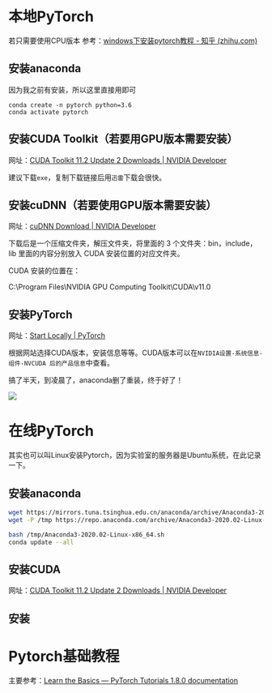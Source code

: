 # 本地PyTorch

若只需要使用CPU版本 参考：[windows下安装pytorch教程 - 知乎 (zhihu.com)](https://zhuanlan.zhihu.com/p/130524345)

## 安装anaconda

因为我之前有安装，所以这里直接用即可

```
conda create -n pytorch python=3.6
conda activate pytorch
```



## 安装CUDA Toolkit（若要用GPU版本需要安装）

网址：[CUDA Toolkit 11.2 Update 2 Downloads | NVIDIA Developer](https://developer.nvidia.com/cuda-downloads?target_os=Windows&target_arch=x86_64&target_version=10&target_type=exelocal)

建议下载`exe`，复制下载链接后用`迅雷`下载会很快。

## 安装cuDNN（若要使用GPU版本需要安装）

网址：[cuDNN Download | NVIDIA Developer](https://developer.nvidia.com/rdp/cudnn-download)

下载后是一个压缩文件夹，解压文件夹，将里面的 3 个文件夹：bin，include，lib 里面的内容分别放入 CUDA 安装位置的对应文件夹。

CUDA 安装的位置在：

C:\Program Files\NVIDIA GPU Computing Toolkit\CUDA\v11.0

## 安装PyTorch

网址：[Start Locally | PyTorch](https://pytorch.org/get-started/locally/)

根据网站选择CUDA版本，安装信息等等。CUDA版本可以在`NVIDIA设置-系统信息-组件-NVCUDA 后的产品信息`中查看。

搞了半天，到凌晨了，anaconda删了重装，终于好了！

![](https://cdn.jsdelivr.net/gh/Jia-py/blog_picture/21_3/Snipaste_2021-03-23_00-32-42.jpg)

# 在线PyTorch

其实也可以叫Linux安装Pytorch，因为实验室的服务器是Ubuntu系统，在此记录一下。

## 安装anaconda

```bash
wget https://mirrors.tuna.tsinghua.edu.cn/anaconda/archive/Anaconda3-2020.11-Linux-x86_64.sh #这段代码在服务器上很卡
wget -P /tmp https://repo.anaconda.com/archive/Anaconda3-2020.02-Linux-x86_64.sh
```

```bash
bash /tmp/Anaconda3-2020.02-Linux-x86_64.sh
conda update --all
```

## 安装CUDA

网址：[CUDA Toolkit 11.2 Update 2 Downloads | NVIDIA Developer](https://developer.nvidia.com/cuda-downloads?target_os=Linux&target_arch=x86_64&target_distro=Ubuntu&target_version=2004&target_type=runfilelocal)

## 安装

# Pytorch基础教程

主要参考：[Learn the Basics — PyTorch Tutorials 1.8.0 documentation](https://pytorch.org/tutorials/beginner/basics/intro.html)



